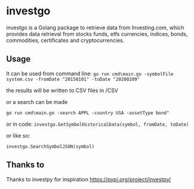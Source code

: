 # investgo
investgo is a Golang package to retrieve data from Investing.com, which provides data retrieval from stocks funds, etfs currencies, indices, bonds, commodities, certificates and cryptocurrencies.

## Usage

It can be used from command line:
`go run cmd\main.go -symbolFile system.csv -fromDate "20150101" -toDate "20200209"`

the results will be written to CSV files in /CSV

or a search can be made

`go run cmd\main.go -search APPL -country USA -assetType bond"`

or in code:
`investgo.GetSymbolHistoricalData(symbol, fromDate, toDate)`

or like so:

`investgo.SearchSymbolJSON(symbol)`

## Thanks to
Thanks to investpy for inspiration https://pypi.org/project/investpy/